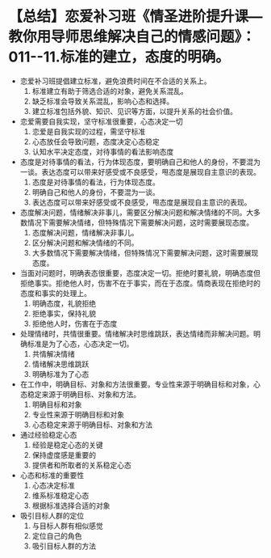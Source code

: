 # 【总结】恋爱补习班《情圣进阶提升课—教你用导师思维解决自己的情感问题》：011--11.标准的建立，态度的明确。

-   恋爱补习班提倡建立标准，避免浪费时间在不合适的关系上。
    1.  标准建立有助于筛选合适的对象，避免关系混乱。
    2.  缺乏标准会导致关系混乱，影响心态和选择。
    3.  建立标准包括外貌、知识、见识等方面，以提升关系的社会价值。
-   恋爱需要自我实现，坚守标准很重要，心态决定一切
    1.  恋爱是自我实现的过程，需坚守标准
    2.  心态放任会导致问题，态度决定心态稳定
    3.  认知水平决定态度，对待事情的看法影响态度
-   态度是对待事情的看法，行为体现态度，要明确自己和他人的身份，不要混为一谈。表达态度可以带来好感受或不良感受，甩态度是展现自主意识的表现。
    1.  态度是对待事情的看法，行为体现态度。
    2.  明确自己和他人的身份，不要混为一谈。
    3.  表达态度可以带来好感受或不良感受，甩态度是展现自主意识的表现。
-   态度解决问题，情绪解决非事儿，需要区分解决问题和解决情绪的不同。大多数情况下需要解决情绪，但特殊情况下需要解决问题，这时需要展现态度。
    1.  态度解决问题，情绪解决非事儿。
    2.  区分解决问题和解决情绪的不同。
    3.  大多数情况下需要解决情绪，但特殊情况下需要解决问题，这时需要展现态度。
-   当面对问题时，明确表态很重要，态度决定一切。拒绝时要礼貌，明确态度但拒绝事实。拒绝他人时，伤害不在于事实，而在于态度。情商表现在拒绝时的态度和事实的处理上。
    1.  明确态度，礼貌拒绝
    2.  拒绝事实，保持礼貌
    3.  拒绝他人时，伤害在于态度
-   处理情绪时，共情很重要。情绪解决时思维跳跃，表达情绪而非解决问题。明确标准是为了心态，心态决定一切。
    1.  共情解决情绪
    2.  情绪解决思维跳跃
    3.  明确标准为了心态
-   在工作中，明确目标、对象和方法很重要。专业性来源于明确目标和对象，心态稳定来源于明确目标、对象和方法。
    1.  明确目标和对象
    2.  专业性来源于明确目标和对象
    3.  心态稳定来源于明确目标、对象和方法
-   通过经验稳定心态
    1.  经验是稳定心态的关键
    2.  保持虚度感是重要的
    3.  提供者和所取者的关系稳定心态
-   心态和标准的重要性
    1.  心态决定标准
    2.  维系标准稳定心态
    3.  根据标准选择合适的对象
-   吸引目标人群的定位
    1.  与目标人群有相似感觉
    2.  定位自己的角色
    3.  吸引目标人群的方法